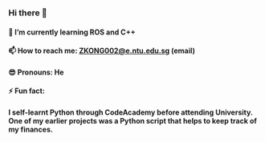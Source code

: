 ### Hi there 👋

#### 🤖 I’m currently learning ROS and C++
#### 📫 How to reach me: ZKONG002@e.ntu.edu.sg (email)
#### 😎 Pronouns: He
#### ⚡ Fun fact: 
#### I self-learnt Python through CodeAcademy before attending University. One of my earlier projects was a Python script that helps to keep track of my finances.

<!--
**zejiekong/zejiekong** is a ✨ _special_ ✨ repository because its `README.md` (this file) appears on your GitHub profile.

Here are some ideas to get you started:

- 🔭 I’m currently working on ...
- 🌱 I’m currently learning ...
- 👯 I’m looking to collaborate on ...
- 🤔 I’m looking for help with ...
- 💬 Ask me about ...
- 📫 How to reach me: ...
- 😄 Pronouns: ...
- ⚡ Fun fact: ...
-->
